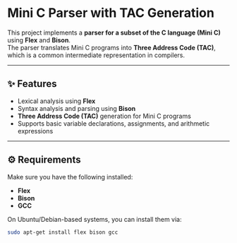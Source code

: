 # Mini C Parser with TAC Generation

This project implements a **parser for a subset of the C language (Mini C)** using **Flex** and **Bison**.  
The parser translates Mini C programs into **Three Address Code (TAC)**, which is a common intermediate representation in compilers.

---

## ✨ Features
- Lexical analysis using **Flex**
- Syntax analysis and parsing using **Bison**
- **Three Address Code (TAC)** generation for Mini C programs
- Supports basic variable declarations, assignments, and arithmetic expressions

---

## ⚙️ Requirements
Make sure you have the following installed:
- **Flex**
- **Bison**
- **GCC**

On Ubuntu/Debian-based systems, you can install them via:
```bash
sudo apt-get install flex bison gcc
